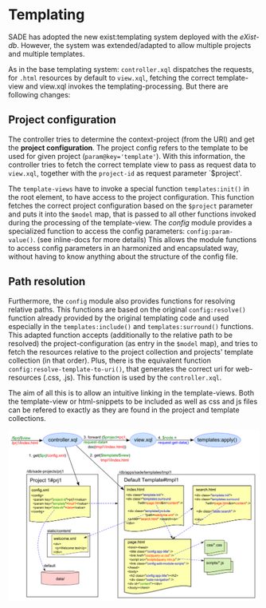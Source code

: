 Templating
==========

SADE has adopted the new exist:templating system deployed with the *eXist-db*.
However, the system was extended/adapted to allow multiple projects and multiple templates.

As in the base templating system: 
`controller.xql` dispatches the requests, for `.html` resources by default to `view.xql`, fetching the correct template-view
and view.xql invokes the templating-processing. But there are following changes:

Project configuration
---------------------

The controller tries to determine the context-project (from the URI)
and get the **project configuration**. The project config refers to the template to be used for given project (`param@key='template'`).
With this information, the controller tries to fetch the correct template view to pass as request data to `view.xql`,
together with the `project-id` as request parameter `$project'.

The `template-views` have to invoke a special function `templates:init()` in the root element, to have access to the project configuration. This function fetches the correct project configuration based on the `$project` parameter 
and puts it into the `$model` map, that is passed to all other functions invoked during the processing of the template-view.
The *config* module provides a specialized function to access the config parameters: `config:param-value()`. (see inline-docs for more details)
This allows the module functions to access config parameters in an harmonized and encapsulated way, without having to know anything about the structure of the config file.

Path resolution
---------------

Furthermore, the `config` module also provides functions for resolving relative paths. 
This functions are based on the original `config:resolve()` function already provided by the original templating code
and used especially in the `templates:include()` and `templates:surround()` functions.
This adapted function accepts (additionally to the relative path to be resolved) the project-configuration (as entry in the `$model` map), and tries to fetch the resources relative to the project collection and projects' template collection (in that order).
Plus, there is the equivalent function `config:resolve-template-to-uri()`, that generates the correct uri for web-resources (.css, .js). This function is used by the `controller.xql`.

The aim of all this is to allow an intuitive linking in the template-views.
Both the template-view or html-snippets to be included as well as css and js files can be refered to exactly as they are found in the project and template collections.

![Diagram of linking within template system](/docs/templates_linking.png)
